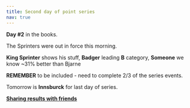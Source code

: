 ```yaml
---
title: Second day of point series
nav: true
---
```


**Day #2** in the books.

The Sprinters were out in force this morning.

**King Sprinter** shows his stuff, **Badger** leading **B** category,
**Someone** we know ~31% better than Bjarne

**REMEMBER** to be included - need to complete 2/3 of the series events.

Tomorrow is **Innsburck** for last day of series.

[**Sharing results with friends**](https://forums.zwift.com/t/sharing-results-with-friends/534276/23 "Sharing with friends at Zwift forum")
